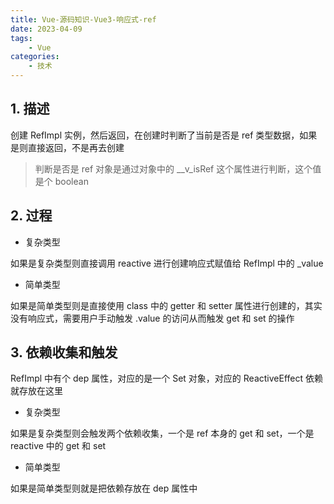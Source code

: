 ```yaml
---
title: Vue-源码知识-Vue3-响应式-ref
date: 2023-04-09
tags:
    - Vue
categories:
    - 技术
---
```


## 1. 描述

创建 RefImpl 实例，然后返回，在创建时判断了当前是否是 ref 类型数据，如果是则直接返回，不是再去创建

> 判断是否是 ref 对象是通过对象中的 \_\_v_isRef 这个属性进行判断，这个值是个 boolean

## 2. 过程

-   复杂类型

如果是复杂类型则直接调用 reactive 进行创建响应式赋值给 RefImpl 中的 \_value

-   简单类型

如果是简单类型则是直接使用 class 中的 getter 和 setter 属性进行创建的，其实没有响应式，需要用户手动触发 .value 的访问从而触发 get 和 set 的操作

## 3. 依赖收集和触发

RefImpl 中有个 dep 属性，对应的是一个 Set 对象，对应的 ReactiveEffect 依赖就存放在这里

-   复杂类型

如果是复杂类型则会触发两个依赖收集，一个是 ref 本身的 get 和 set，一个是 reactive 中的 get 和 set

-   简单类型

如果是简单类型则就是把依赖存放在 dep 属性中
